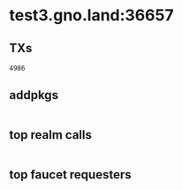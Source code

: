 # test3.gno.land:36657

## TXs
```
4986
```

## addpkgs
```
```

## top realm calls
```
```

## top faucet requesters
```
```

